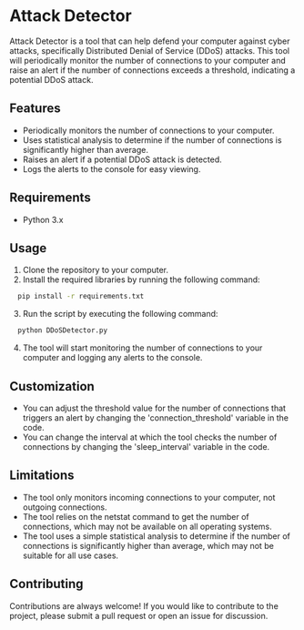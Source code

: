 # Attack Detector
Attack Detector is a tool that can help defend your computer against cyber attacks, specifically Distributed Denial of Service (DDoS) attacks. This tool will periodically monitor the number of connections to your computer and raise an alert if the number of connections exceeds a threshold, indicating a potential DDoS attack.

## Features
- Periodically monitors the number of connections to your computer.
- Uses statistical analysis to determine if the number of connections is significantly higher than average.
- Raises an alert if a potential DDoS attack is detected.
- Logs the alerts to the console for easy viewing.


## Requirements
- Python 3.x


## Usage
1. Clone the repository to your computer.
2. Install the required libraries by running the following command:
```bash
  pip install -r requirements.txt
```

3. Run the script by executing the following command:
```bash
  python DDoSDetector.py
```
4. The tool will start monitoring the number of connections to your computer and logging any alerts to the console.
    
## Customization
- You can adjust the threshold value for the number of connections that triggers an alert by changing the 'connection_threshold' variable in the code.
- You can change the interval at which the tool checks the number of connections by changing the 'sleep_interval' variable in the code.

## Limitations
- The tool only monitors incoming connections to your computer, not outgoing connections.
- The tool relies on the netstat command to get the number of connections, which may not be available on all operating systems.
- The tool uses a simple statistical analysis to determine if the number of connections is significantly higher than average, which may not be suitable for all use cases.

## Contributing
Contributions are always welcome!
If you would like to contribute to the project, please submit a pull request or open an issue for discussion.
